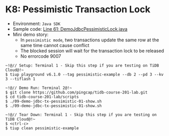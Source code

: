 # K8: Pessimistic Transaction Lock
+ Environment: `Java SDK`
+ Sample code:
[Line 61: DemoJdbcPessimisticLock.java](https://github.com/pingcap/tidb-course-201-lab/blob/master/scripts/DemoJdbcPessimisticLock.java)
+ Mini demo story:
  + In `pessimistic mode`, two transactions update the same row at the same time cannot cause conflict
  + The blocked session will wait for the transaction lock to be released
  + No errorcode 9007
```
~!@// Setup: Terminal 1 - Skip this step if you are testing on TiDB Cloud@!~
$ tiup playground v6.1.0 --tag pessimistic-example --db 2 --pd 3 --kv 3 --tiflash 1

~!@// Demo Run: Terminal 2@!~
$ git clone https://github.com/pingcap/tidb-course-201-lab.git
$ cd tidb-course-201-lab/scripts
$ ./09-demo-jdbc-tx-pessimistic-01-show.sh
$ ./09-demo-jdbc-tx-pessimistic-01-show.sh

~!@// Tear Down: Terminal 1 - Skip this step if you are testing on TiDB Cloud@!~
$ <ctrl-c>
$ tiup clean pessimistic-example
```